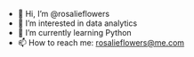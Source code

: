 - 👋 Hi, I’m @rosalieflowers
- 👀 I’m interested in data analytics
- 🌱 I’m currently learning Python
- 📫 How to reach me: rosalieflowers@me.com

<!---
rosalieflowers/rosalieflowers is a ✨ special ✨ repository because its `README.md` (this file) appears on your GitHub profile.
You can click the Preview link to take a look at your changes.
--->
